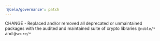 ```yaml
---
'@celo/governance': patch
---
```


CHANGE - Replaced and/or removed all deprecated or unmaintained packages with the audited and maintained suite of crypto libraries `@noble/*` and `@scure/*`
